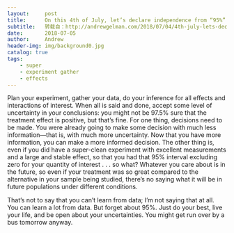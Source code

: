 ```yaml
---
layout:     post
title:      On this 4th of July, let’s declare independence from “95%”
subtitle:   转载自：http://andrewgelman.com/2018/07/04/4th-july-lets-declare-independence-95/
date:       2018-07-05
author:     Andrew
header-img: img/background0.jpg
catalog: true
tags:
    - super
    - experiment gather
    - effects
---
```




Plan your experiment, gather your data, do your inference for all effects and interactions of interest. When all is said and done, accept some level of uncertainty in your conclusions: you might not be 97.5% sure that the treatment effect is positive, but that’s fine. For one thing, decisions need to be made. You were already going to make some decision with much less information—that is, with much more uncertainty. Now that you have more information, you can make a more informed decision. The other thing is, even if you did have a super-clean experiment with excellent measurements and a large and stable effect, so that you had that 95% interval excluding zero for your quantity of interest . . . so what? Whatever you care about is in the future, so even if your treatment was so great compared to the alternative in your sample being studied, there’s no saying what it will be in future populations under different conditions.

That’s not to say that you can’t learn from data; I’m not saying that at all. You can learn a lot from data. But forget about 95%. Just do your best, live your life, and be open about your uncertainties. You might get run over by a bus tomorrow anyway.



